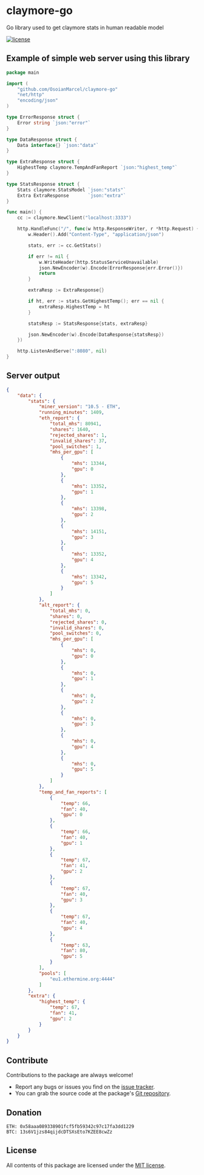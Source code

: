 # claymore-go
Go library used to get claymore stats in human readable model

[![license](https://img.shields.io/github/license/mashape/apistatus.svg)](https://github.com/OsoianMarcel/claymore-go)

## Example of simple web server using this library

```go
package main

import (
	"github.com/OsoianMarcel/claymore-go"
	"net/http"
	"encoding/json"
)

type ErrorResponse struct {
	Error string `json:"error"`
}

type DataResponse struct {
	Data interface{} `json:"data"`
}

type ExtraResponse struct {
	HighestTemp claymore.TempAndFanReport `json:"highest_temp"`
}

type StatsResponse struct {
	Stats claymore.StatsModel `json:"stats"`
	Extra ExtraResponse       `json:"extra"`
}

func main() {
	cc := claymore.NewClient("localhost:3333")

	http.HandleFunc("/", func(w http.ResponseWriter, r *http.Request) {
		w.Header().Add("Content-Type", "application/json")

		stats, err := cc.GetStats()

		if err != nil {
			w.WriteHeader(http.StatusServiceUnavailable)
			json.NewEncoder(w).Encode(ErrorResponse{err.Error()})
			return
		}

		extraResp := ExtraResponse{}

		if ht, err := stats.GetHighestTemp(); err == nil {
			extraResp.HighestTemp = ht
		}

		statsResp := StatsResponse{stats, extraResp}

		json.NewEncoder(w).Encode(DataResponse{statsResp})
	})

	http.ListenAndServe(":8080", nil)
}
```

## Server output
```json
{
	"data": {
		"stats": {
			"miner_version": "10.5 - ETH",
			"running_minutes": 1409,
			"eth_report": {
				"total_mhs": 80941,
				"shares": 1640,
				"rejected_shares": 1,
				"invalid_shares": 37,
				"pool_switches": 1,
				"mhs_per_gpu": [
					{
						"mhs": 13344,
						"gpu": 0
					},
					{
						"mhs": 13352,
						"gpu": 1
					},
					{
						"mhs": 13398,
						"gpu": 2
					},
					{
						"mhs": 14151,
						"gpu": 3
					},
					{
						"mhs": 13352,
						"gpu": 4
					},
					{
						"mhs": 13342,
						"gpu": 5
					}
				]
			},
			"alt_report": {
				"total_mhs": 0,
				"shares": 0,
				"rejected_shares": 0,
				"invalid_shares": 0,
				"pool_switches": 0,
				"mhs_per_gpu": [
					{
						"mhs": 0,
						"gpu": 0
					},
					{
						"mhs": 0,
						"gpu": 1
					},
					{
						"mhs": 0,
						"gpu": 2
					},
					{
						"mhs": 0,
						"gpu": 3
					},
					{
						"mhs": 0,
						"gpu": 4
					},
					{
						"mhs": 0,
						"gpu": 5
					}
				]
			},
			"temp_and_fan_reports": [
				{
					"temp": 66,
					"fan": 40,
					"gpu": 0
				},
				{
					"temp": 66,
					"fan": 40,
					"gpu": 1
				},
				{
					"temp": 67,
					"fan": 41,
					"gpu": 2
				},
				{
					"temp": 67,
					"fan": 40,
					"gpu": 3
				},
				{
					"temp": 67,
					"fan": 40,
					"gpu": 4
				},
				{
					"temp": 63,
					"fan": 80,
					"gpu": 5
				}
			],
			"pools": [
				"eu1.ethermine.org:4444"
			]
		},
		"extra": {
			"highest_temp": {
				"temp": 67,
				"fan": 41,
				"gpu": 2
			}
		}
	}
}
```

## Contribute

Contributions to the package are always welcome!

* Report any bugs or issues you find on the [issue tracker].
* You can grab the source code at the package's [Git repository].

## Donation

```
ETH: 0x58aaa089338901fcf5fb59342c97c17fa3dd1229
BTC: 13s6V1jzs84qijdcDTSXsEto7KZEE8cwZz
```

## License

All contents of this package are licensed under the [MIT license].

[issue tracker]: https://github.com/OsoianMarcel/claymore-go/issues
[Git repository]: https://github.com/OsoianMarcel/claymore-go
[MIT license]: LICENSE
